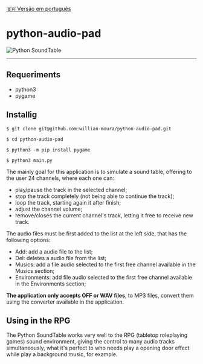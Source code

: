 [🇧🇷 Versão em português](./README.pt-br.md)

# python-audio-pad
  ![Python SoundTable](/images/example.png)
***
## Requeriments
- python3
- pygame

## Installig
`$ git clone git@github.com:willian-moura/python-audio-pad.git`

`$ cd python-audio-pad`

`$ python3 -m pip install pygame`

`$ python3 main.py`

The mainly goal for this application is to simulate a sound table, offering to the user 24 channels, where each one can:
- play/pause the track in the selected channel;
- stop the track completely (not being able to continue the track);
- loop the track, starting again it after finish;
- adjust the channel volume;
- remove/closes the current channel's track, letting it free to receive new track.

The audio files must be first added to the list at the left side, that has the following options:
- Add: add a audio file to the list;
- Del: deletes a audio file from the list;
- Musics: add a file audio selected to the first free channel available in the Musics section;
- Environments: add file audio selected to the first free channel available in the Environments section;

**The application only accepts OFF or WAV files**, to MP3 files, convert them using the converter available in the application.

## Using in the RPG
The Python SoundTable works very well to the RPG (tabletop roleplaying games) sound environment, giving the control to many audio tracks simultaneously, what it's perfect to who needs play a opening door effect while play a background music, for example.



